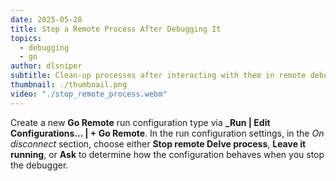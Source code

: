 ```yaml
---
date: 2025-05-28
title: Stop a Remote Process After Debugging It
topics:
  - debugging
  - go
author: dlsniper
subtitle: Clean-up processes after interacting with them in remote debugging scenarios.
thumbnail: ./thumbnail.png
video: "./stop_remote_process.webm"
---
```


Create a new **Go Remote** run configuration type via **\_Run | Edit Configurations... | + Go Remote**. In the run configuration settings, in the _On disconnect_ section, choose either **Stop remote Delve process**, **Leave it running**, or **Ask** to determine how the configuration behaves when you stop the debugger.
